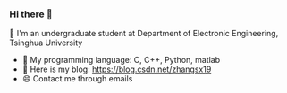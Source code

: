 ### Hi there 👋

🔭 I'm an undergraduate student at Department of Electronic Engineering, Tsinghua University
- 🌱 My programming language: C, C++, Python, matlab
- 👯 Here is my blog: https://blog.csdn.net/zhangsx19
- 😄 Contact me through emails
<!--
**zhangsx19/zhangsx19** is a ✨ _special_ ✨ repository because its `README.md` (this file) appears on your GitHub profile.

Here are some ideas to get you started:

- 🔭 I'm an undergraduate student at Department of Electronic Engineering, Tsinghua University

- 🤔 I’m looking for help with ...
- 💬 Ask me about ...
- 📫 How to reach me: ...
- 😄 Pronouns: ...
- ⚡ Fun fact: ...
-->
